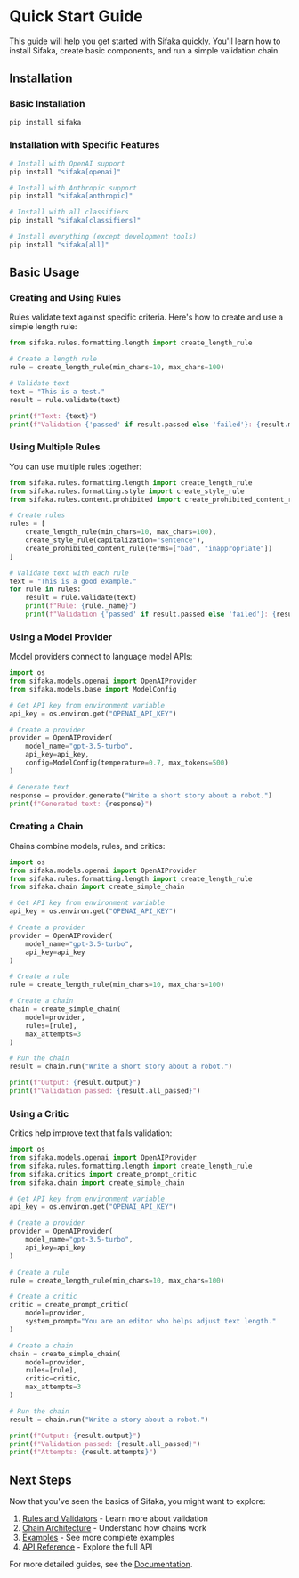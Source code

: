 # Quick Start Guide

This guide will help you get started with Sifaka quickly. You'll learn how to install Sifaka, create basic components, and run a simple validation chain.

## Installation

### Basic Installation

```bash
pip install sifaka
```

### Installation with Specific Features

```bash
# Install with OpenAI support
pip install "sifaka[openai]"

# Install with Anthropic support
pip install "sifaka[anthropic]"

# Install with all classifiers
pip install "sifaka[classifiers]"

# Install everything (except development tools)
pip install "sifaka[all]"
```

## Basic Usage

### Creating and Using Rules

Rules validate text against specific criteria. Here's how to create and use a simple length rule:

```python
from sifaka.rules.formatting.length import create_length_rule

# Create a length rule
rule = create_length_rule(min_chars=10, max_chars=100)

# Validate text
text = "This is a test."
result = rule.validate(text)

print(f"Text: {text}")
print(f"Validation {'passed' if result.passed else 'failed'}: {result.message}")
```

### Using Multiple Rules

You can use multiple rules together:

```python
from sifaka.rules.formatting.length import create_length_rule
from sifaka.rules.formatting.style import create_style_rule
from sifaka.rules.content.prohibited import create_prohibited_content_rule

# Create rules
rules = [
    create_length_rule(min_chars=10, max_chars=100),
    create_style_rule(capitalization="sentence"),
    create_prohibited_content_rule(terms=["bad", "inappropriate"])
]

# Validate text with each rule
text = "This is a good example."
for rule in rules:
    result = rule.validate(text)
    print(f"Rule: {rule._name}")
    print(f"Validation {'passed' if result.passed else 'failed'}: {result.message}")
```

### Using a Model Provider

Model providers connect to language model APIs:

```python
import os
from sifaka.models.openai import OpenAIProvider
from sifaka.models.base import ModelConfig

# Get API key from environment variable
api_key = os.environ.get("OPENAI_API_KEY")

# Create a provider
provider = OpenAIProvider(
    model_name="gpt-3.5-turbo",
    api_key=api_key,
    config=ModelConfig(temperature=0.7, max_tokens=500)
)

# Generate text
response = provider.generate("Write a short story about a robot.")
print(f"Generated text: {response}")
```

### Creating a Chain

Chains combine models, rules, and critics:

```python
import os
from sifaka.models.openai import OpenAIProvider
from sifaka.rules.formatting.length import create_length_rule
from sifaka.chain import create_simple_chain

# Get API key from environment variable
api_key = os.environ.get("OPENAI_API_KEY")

# Create a provider
provider = OpenAIProvider(
    model_name="gpt-3.5-turbo",
    api_key=api_key
)

# Create a rule
rule = create_length_rule(min_chars=10, max_chars=100)

# Create a chain
chain = create_simple_chain(
    model=provider,
    rules=[rule],
    max_attempts=3
)

# Run the chain
result = chain.run("Write a short story about a robot.")

print(f"Output: {result.output}")
print(f"Validation passed: {result.all_passed}")
```

### Using a Critic

Critics help improve text that fails validation:

```python
import os
from sifaka.models.openai import OpenAIProvider
from sifaka.rules.formatting.length import create_length_rule
from sifaka.critics import create_prompt_critic
from sifaka.chain import create_simple_chain

# Get API key from environment variable
api_key = os.environ.get("OPENAI_API_KEY")

# Create a provider
provider = OpenAIProvider(
    model_name="gpt-3.5-turbo",
    api_key=api_key
)

# Create a rule
rule = create_length_rule(min_chars=10, max_chars=100)

# Create a critic
critic = create_prompt_critic(
    model=provider,
    system_prompt="You are an editor who helps adjust text length."
)

# Create a chain
chain = create_simple_chain(
    model=provider,
    rules=[rule],
    critic=critic,
    max_attempts=3
)

# Run the chain
result = chain.run("Write a story about a robot.")

print(f"Output: {result.output}")
print(f"Validation passed: {result.all_passed}")
print(f"Attempts: {result.attempts}")
```

## Next Steps

Now that you've seen the basics of Sifaka, you might want to explore:

1. [Rules and Validators](../rules_and_validators.md) - Learn more about validation
2. [Chain Architecture](../chain_architecture.md) - Understand how chains work
3. [Examples](../../examples/) - See more complete examples
4. [API Reference](../api/reference.md) - Explore the full API

For more detailed guides, see the [Documentation](../README.md).
